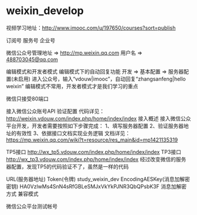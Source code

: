 # weixin_develop
视频学习地址：http://www.imooc.com/u/197650/courses?sort=publish

订阅号
服务号
企业号

微信公众号管理地址 => http://mp.weixin.qq.com
用户名 => 488703045@qq.com

编辑模式和开发者模式
编辑模式下的自动回复功能
开发 => 基本配置 => 服务器配置(未启用)
进入公众号，输入“vdouw|imooc”，自动回复“zhangsanfeng|hello weixin”
编辑模式不常用，开发者模式才是我们学习的重点

微信只接受80端口

接入微信公众账号API 验证配置
代码详见：http://weixin.vdouw.com/index.php/home/index/index
接入概述
接入微信公众平台开发，开发者需要按照如下步骤完成：
1、填写服务器配置
2、验证服务器地址的有效性
3、依据接口文档实现业务逻辑
文档详见：https://mp.weixin.qq.com/wiki?t=resource/res_main&id=mp1421135319

TP5接口 http://wx_tp5.vdouw.com/index.php/home/index/index
TP3接口 http://wx_tp3.vdouw.com/index.php/home/index/index
经过改变微信的服务器配置，发现TP5的代码验证不了，虽然是一样的代码







URL(服务器地址)
Token(令牌) study_weixin_dev
EncodingAESKey(消息加解密密钥) HA0VzlwMs4SnN4sRfGBLeSMJxVkYkPJNR3QbQPsbK3F
消息加解密方式 兼容模式

微信公众平台测试帐号









